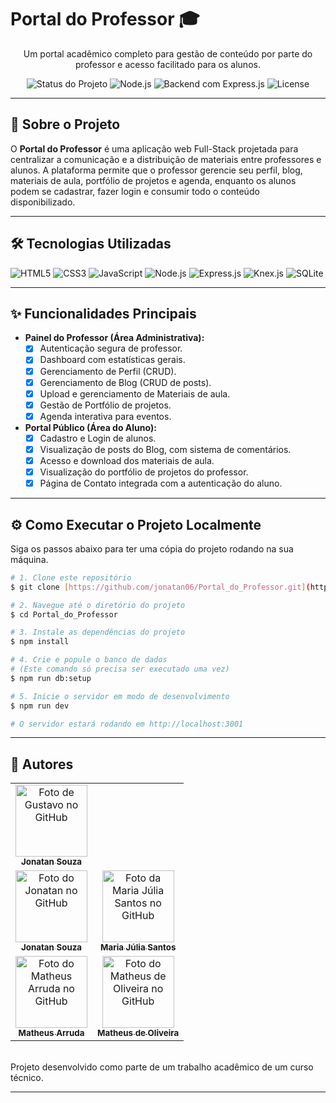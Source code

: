 # Portal do Professor 🎓



<p align="center">
  Um portal acadêmico completo para gestão de conteúdo por parte do professor e acesso facilitado para os alunos.
</p>

<p align="center">
  <img src="https://img.shields.io/badge/status-em%20desenvolvimento-yellow" alt="Status do Projeto">
  <img src="https://img.shields.io/badge/node.js-18.x-green" alt="Node.js">
  <img src="https://img.shields.io/badge/backend-Express.js-blue" alt="Backend com Express.js">
  <img src="https://img.shields.io/badge/license-MIT-lightgrey" alt="License">
</p>

---

## 🚀 Sobre o Projeto

O **Portal do Professor** é uma aplicação web Full-Stack projetada para centralizar a comunicação e a distribuição de materiais entre professores e alunos. A plataforma permite que o professor gerencie seu perfil, blog, materiais de aula, portfólio de projetos e agenda, enquanto os alunos podem se cadastrar, fazer login e consumir todo o conteúdo disponibilizado.

---

## 🛠️ Tecnologias Utilizadas

<p align="left">
  <img src="https://img.shields.io/badge/HTML5-E34F26?style=for-the-badge&logo=html5&logoColor=white" alt="HTML5"/>
  <img src="https://img.shields.io/badge/CSS3-1572B6?style=for-the-badge&logo=css3&logoColor=white" alt="CSS3"/>
  <img src="https://img.shields.io/badge/JavaScript-F7DF1E?style=for-the-badge&logo=javascript&logoColor=black" alt="JavaScript"/>
  <img src="https://img.shields.io/badge/Node.js-339933?style=for-the-badge&logo=nodedotjs&logoColor=white" alt="Node.js"/>
  <img src="https://img.shields.io/badge/Express.js-000000?style=for-the-badge&logo=express&logoColor=white" alt="Express.js"/>
  <img src="https://img.shields.io/badge/Knex.js-E16426?style=for-the-badge&logo=knexdotjs&logoColor=white" alt="Knex.js"/>
  <img src="https://img.shields.io/badge/SQLite-003B57?style=for-the-badge&logo=sqlite&logoColor=white" alt="SQLite"/>
</p>

---

## ✨ Funcionalidades Principais

-   **Painel do Professor (Área Administrativa):**
    - [x] Autenticação segura de professor.
    - [x] Dashboard com estatísticas gerais.
    - [x] Gerenciamento de Perfil (CRUD).
    - [x] Gerenciamento de Blog (CRUD de posts).
    - [x] Upload e gerenciamento de Materiais de aula.
    - [x] Gestão de Portfólio de projetos.
    - [x] Agenda interativa para eventos.
-   **Portal Público (Área do Aluno):**
    - [x] Cadastro e Login de alunos.
    - [x] Visualização de posts do Blog, com sistema de comentários.
    - [x] Acesso e download dos materiais de aula.
    - [x] Visualização do portfólio de projetos do professor.
    - [x] Página de Contato integrada com a autenticação do aluno.

---

## ⚙️ Como Executar o Projeto Localmente

Siga os passos abaixo para ter uma cópia do projeto rodando na sua máquina.

```bash
# 1. Clone este repositório
$ git clone [https://github.com/jonatan06/Portal_do_Professor.git](https://github.com/jonatan06/Portal_do_Professor.git)

# 2. Navegue até o diretório do projeto
$ cd Portal_do_Professor

# 3. Instale as dependências do projeto
$ npm install

# 4. Crie e popule o banco de dados
# (Este comando só precisa ser executado uma vez)
$ npm run db:setup

# 5. Inicie o servidor em modo de desenvolvimento
$ npm run dev

# O servidor estará rodando em http://localhost:3001
```

---

## 👥 Autores

<table>

<tr>
    <td align="center">
      <a href="https://github.com/Gustavo121428">
        <img src="https://github.com/Gustavo121428.png?size=115" width="115px;" alt="Foto de Gustavo no GitHub"/><br>
        <sub>
          <b>Jonatan Souza</b>
        </sub>
      </a>
    </td>

  
  <tr>
    <td align="center">
      <a href="https://github.com/Jonatan06">
        <img src="https://github.com/Jonatan06.png?size=115" width="115px;" alt="Foto do Jonatan no GitHub"/><br>
        <sub>
          <b>Jonatan Souza</b>
        </sub>
      </a>
    </td>
    <td align="center">
      <a href="https://github.com/Mariajuliasants">
        <img src="https://github.com/Mariajuliasants.png?size=115" width="115px;" alt="Foto da Maria Júlia Santos no GitHub"/><br>
        <sub>
          <b>Maria Júlia Santos</b>
        </sub>
      </a>
    </td>
  </tr>
  <tr>
    <td align="center">
      <a href="https://github.com/matheusarruda001">
        <img src="https://github.com/matheusarruda001.png?size=115" width="115px;" alt="Foto do Matheus Arruda no GitHub"/><br>
        <sub>
          <b>Matheus Arruda</b>
        </sub>
      </a>
    </td>
    <td align="center">
      <a href="https://github.com/matheus0liveir4">
        <img src="https://github.com/matheus0liveir4.png?size=115" width="115px;" alt="Foto do Matheus de Oliveira no GitHub"/><br>
        <sub>
          <b>Matheus de Oliveira</b>
        </sub>
      </a>
    </td>
  </tr>
</table>

<br>
Projeto desenvolvido como parte de um trabalho acadêmico de um curso técnico.

---


